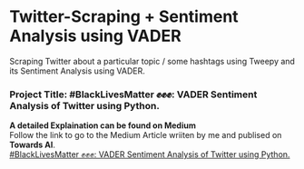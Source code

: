 # Twitter-Scraping + Sentiment Analysis using VADER
Scraping Twitter about a particular topic / some hashtags using Tweepy and its Sentiment Analysis using VADER.
### Project Title: #BlackLivesMatter ✊✊✊: VADER Sentiment Analysis of Twitter using Python.
**A detailed Explaination can be found on Medium** <br />
Follow the link to go to the Medium Article wriiten by me and publised on **Towards AI**. <br />
[#BlackLivesMatter ✊✊✊: VADER Sentiment Analysis of Twitter using Python.](https://medium.com/towards-artificial-intelligence/blacklivesmatter-twitter-vader-sentiment-analysis-using-python-8b6e6fc2cd6a?source=friends_link&sk=d2690694f1c9b6dfbad71dd95ff6954c)
